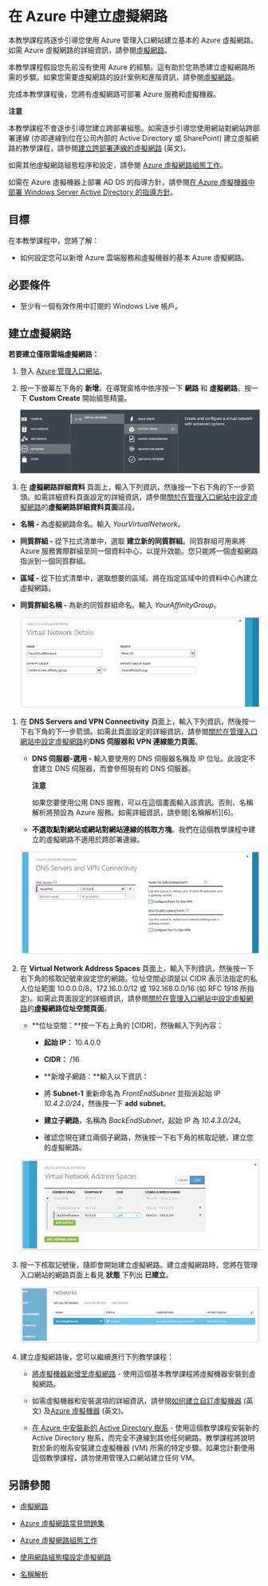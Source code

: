 <properties  linkid="manage-services-create-a-virtual-network" urlDisplayName="Create a virtual network" pageTitle="Create a virtual network - Azure service management" metaKeywords="" description="Learn how to create an Azure Virtual Network." metaCanonical="" services="virtual-machines,virtual-network" documentationCenter="" title="Create a Virtual Network in Azure" authors="" solutions="" manager="" editor="" />

<h1>在 Azure 中建立虛擬網路</h1> 


本教學課程將逐步引導您使用 Azure 管理入口網站建立基本的 Azure 虛擬網路。如需 Azure 虛擬網路的詳細資訊，請參閱[虛擬網路][1]。

本教學課程假設您先前沒有使用 Azure 的經驗。這有助於您熟悉建立虛擬網路所需的步驟。如果您需要虛擬網路的設計案例和進階資訊，請參閱[虛擬網路][1]。

完成本教學課程後，您將有虛擬網路可部署 Azure 服務和虛擬機器。
<div class="dev-callout"> 
<b>注意</b> 
<p>本教學課程不會逐步引導您建立跨部署組態。如需逐步引導您使用網站對網站跨部署連線 (亦即連線到位在公司內部的 Active Directory 或 SharePoint) 建立虛擬網路的教學課程，請參閱<a  href="/en-us/manage/services/networking/cross-premises-connectivity/">建立跨部署連線的虛擬網路</a> (英文)。</p> 
</div>

 如需其他虛擬網路組態程序和設定，請參閱 [Azure 虛擬網路組態工作][2]。

如需在 Azure 虛擬機器上部署 AD DS 的指導方針，請參閱[在 Azure 虛擬機器中部署 Windows Server Active Directory 的指導方針][3]。

## 目標

在本教學課程中，您將了解：

* 如何設定您可以新增 Azure 雲端服務和虛擬機器的基本 Azure 虛擬網路。

## 必要條件

* 至少有一個有效作用中訂閱的 Windows Live 帳戶。

## 建立虛擬網路

**若要建立僅限雲端虛擬網路：**

1.  登入 [Azure 管理入口網站][4]。

2.  按一下螢幕左下角的 **新增**。在導覽窗格中依序按一下 **網路** 和 **虛擬網路**。按一下 **Custom Create** 開始組態精靈。
    
    ![](./media/create-virtual-network/createVNet_01_OpenVirtualNetworkWizard.png)

3.  在 **虛擬網路詳細資料** 頁面上，輸入下列資訊，然後按一下右下角的下一步箭頭。如需詳細資料頁面設定的詳細資訊，請參閱[關於在管理入口網站中設定虛擬網路][5]的**虛擬網路詳細資料頁面**區段。

* **名稱 -** 為虛擬網路命名。輸入 *YourVirtualNetwork*。

* **同質群組 -** 從下拉式清單中，選取 **建立新的同質群組**。同質群組可用來將 Azure 服務實際群組至同一個資料中心，以提升效能。您只能將一個虛擬網路指派到一個同質群組。

* **區域 -** 從下拉式清單中，選取想要的區域。將在指定區域中的資料中心內建立虛擬網路。

* **同質群組名稱 -** 為新的同質群組命名。輸入 *YourAffinityGroup*。
  
  	![](./media/create-virtual-network/createVNet_02_VirtualNetworkDetails.png)

1.  在 **DNS Servers and VPN Connectivity** 頁面上，輸入下列資訊，然後按一下右下角的下一步箭頭。如需此頁面設定的詳細資訊，請參閱[關於在管理入口網站中設定虛擬網路][5]的**DNS 伺服器和 VPN 連線能力頁面**。
    
    * **DNS 伺服器-選用 -** 輸入要使用的 DNS 伺服器名稱及 IP 位址。此設定不會建立 DNS 伺服器，而會參照現有的 DNS 伺服器。
		<div class="dev-callout">

		<b>注意</b>
		<p>如果您要使用公用 DNS 服務，可以在這個畫面輸入該資訊。否則，名稱解析將預設為 Azure
		服務。如需詳細資訊，請參閱[名稱解析][6]。</p>
		</div>

    
    * **不選取點對網站或網站對網站連線的核取方塊**。我們在這個教學課程中建立的虛擬網路不適用於跨部署連線。
    
    ![](./media/create-virtual-network/createVNet_03_DNSServersandVPNConnectivity.png)

2.  在 **Virtual Network Address Spaces** 頁面上，輸入下列資訊，然後按一下右下角的核取記號來設定您的網路。位址空間必須是以 CIDR 表示法指定的私人位址範圍 10.0.0.0/8、172.16.0.0/12 或 192.168.0.0/16 (如 RFC 1918 所指定)。如需此頁面設定的詳細資訊，請參閱[關於在管理入口網站中設定虛擬網路][5]的**虛擬網路位址空間頁面**。
    
    * **位址空間：**按一下右上角的 [CIDR]，然後輸入下列內容：
      
      * **起始 IP：** 10.4.0.0
      
      * **CIDR：** /16
    
      * **新增子網路：**輸入以下資訊：
      
      * 將 **Subnet-1** 重新命名為 *FrontEndSubnet* 並指派起始 IP *10.4.2.0/24*，然後按一下 **add subnet**。
      
      * **建立子網路**，名稱為 *BackEndSubnet*，起始 IP 為 *10.4.3.0/24*。
      
      * 確認您現在建立兩個子網路，然後按一下右下角的核取記號，建立您的虛擬網路。
    
    ![](./media/create-virtual-network/createVNet_04_VirtualNetworkAddressSpaces.png)

3.  按一下核取記號後，隨即會開始建立虛擬網路。建立虛擬網路時，您將在管理入口網站的網路頁面上看見 **狀態** 下列出 **已建立**。
    
    ![](./media/create-virtual-network/createVNet_05_VirtualNetworkCreatedStatus.png)

4.  建立虛擬網路後，您可以繼續進行下列教學課程：
    
    * [將虛擬機器新增至虛擬網路](/en-us/manage/services/networking/add-a-vm-to-a-virtual-network/) - 使用這個基本教學課程將虛擬機器安裝到虛擬網路。
    
    * 如需虛擬機器和安裝選項的詳細資訊，請參閱[如何建立自訂虛擬機器](/en-us/manage/windows/how-to-guides/custom-create-a-vm/) (英文) 及[Azure 虛擬機器](/en-us/manage/windows/) (英文)。
    
    * [在 Azure 中安裝新的 Active Directory 樹系](/en-us/manage/services/networking/active-directory-forest/) - 使用這個教學課程安裝新的 Active Directory 樹系，而完全不連線到其他任何網路。教學課程將說明對於新的樹系安裝建立虛擬機器 (VM) 所需的特定步驟。如果您計劃使用這個教學課程，請勿使用管理入口網站建立任何 VM。

## 另請參閱

* [虛擬網路][1]

* [Azure 虛擬網路常見問題集][7]

* [Azure 虛擬網路組態工作][2]

* [使用網路組態檔設定虛擬網路][8]

* [名稱解析][9]



[1]: http://msdn.microsoft.com/en-us/library/windowsazure/jj156007.aspx
[2]: http://go.microsoft.com/fwlink/?LinkId=296652
[3]: http://msdn.microsoft.com/en-us/library/windowsazure/jj156090.aspx
[4]: http://manage.windowsazure.com/
[5]: http://go.microsoft.com/fwlink/?LinkID=248092
[6]: http://go.microsoft.com/fwlink/?linkid=248097
[7]: http://go.microsoft.com/fwlink/?LinkId=296650
[8]: http://msdn.microsoft.com/en-us/library/windowsazure/jj156097.aspx
[9]: http://go.microsoft.com/fwlink/?LinkId=248097